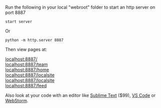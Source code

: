 Run the following in your local "webroot" folder to start an http server on port 8887

	start server

Or

	python -m http.server 8887

Then view pages at:

[localhost:8887/](http://localhost:8887/)  
[localhost:8887/team](http://localhost:8887/team/)  
[localhost:8887/home](http://localhost:8887/home/)  
[localhost:8887/localsite](http://localhost:8887/comparison/)  
[localhost:8887/localsite](http://localhost:8887/localsite/)  
[localhost:8887/feed](http://localhost:8887/feed/)  


Also look at your code with an editor like [Sublime Text](https://www.sublimetext.com/) ($99), [VS Code](https://code.visualstudio.com/) or [WebStorm](https://www.jetbrains.com/webstorm/).